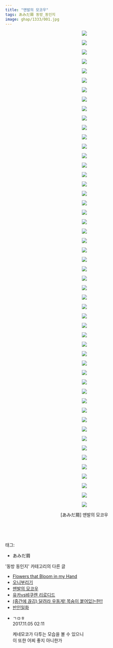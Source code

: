 ```yaml
---
title: "맨발의 모코우"
tags: あみだ屑 동방_동인지
image: ghap/1333/001.jpg
---
```

<div class="article">
<p style="text-align: center; clear: none; float: none;"><img src="{{ site.nasurl }}/ghap/1333/001.jpg"/></p>
<p style="text-align: center; clear: none; float: none;"><img src="{{ site.nasurl }}/ghap/1333/002.jpg"/></p>
<p style="text-align: center; clear: none; float: none;"><img src="{{ site.nasurl }}/ghap/1333/003.jpg"/></p>
<p style="text-align: center; clear: none; float: none;"><img src="{{ site.nasurl }}/ghap/1333/004.jpg"/></p>
<p style="text-align: center; clear: none; float: none;"><img src="{{ site.nasurl }}/ghap/1333/005.jpg"/></p>
<p style="text-align: center; clear: none; float: none;"><img src="{{ site.nasurl }}/ghap/1333/006.jpg"/></p>
<p style="text-align: center; clear: none; float: none;"><img src="{{ site.nasurl }}/ghap/1333/007.jpg"/></p>
<p style="text-align: center; clear: none; float: none;"><img src="{{ site.nasurl }}/ghap/1333/008.jpg"/></p>
<p style="text-align: center; clear: none; float: none;"><img src="{{ site.nasurl }}/ghap/1333/009.jpg"/></p>
<p style="text-align: center; clear: none; float: none;"><img src="{{ site.nasurl }}/ghap/1333/010.jpg"/></p>
<p style="text-align: center; clear: none; float: none;"><img src="{{ site.nasurl }}/ghap/1333/011.jpg"/></p>
<p style="text-align: center; clear: none; float: none;"><img src="{{ site.nasurl }}/ghap/1333/012.jpg"/></p>
<p style="text-align: center; clear: none; float: none;"><img src="{{ site.nasurl }}/ghap/1333/013.jpg"/></p>
<p style="text-align: center; clear: none; float: none;"><img src="{{ site.nasurl }}/ghap/1333/014.jpg"/></p>
<p style="text-align: center; clear: none; float: none;"><img src="{{ site.nasurl }}/ghap/1333/015.jpg"/></p>
<p style="text-align: center; clear: none; float: none;"><img src="{{ site.nasurl }}/ghap/1333/016.jpg"/></p>
<p style="text-align: center; clear: none; float: none;"><img src="{{ site.nasurl }}/ghap/1333/017.jpg"/></p>
<p style="text-align: center; clear: none; float: none;"><img src="{{ site.nasurl }}/ghap/1333/018.jpg"/></p>
<p style="text-align: center; clear: none; float: none;"><img src="{{ site.nasurl }}/ghap/1333/019.jpg"/></p>
<p style="text-align: center; clear: none; float: none;"><img src="{{ site.nasurl }}/ghap/1333/020.jpg"/></p>
<p style="text-align: center; clear: none; float: none;"><img src="{{ site.nasurl }}/ghap/1333/021.jpg"/></p>
<p style="text-align: center; clear: none; float: none;"><img src="{{ site.nasurl }}/ghap/1333/022.jpg"/></p>
<p style="text-align: center; clear: none; float: none;"><img src="{{ site.nasurl }}/ghap/1333/023.jpg"/></p>
<p style="text-align: center; clear: none; float: none;"><img src="{{ site.nasurl }}/ghap/1333/024.jpg"/></p>
<p style="text-align: center; clear: none; float: none;"><img src="{{ site.nasurl }}/ghap/1333/025.jpg"/></p>
<p style="text-align: center; clear: none; float: none;"><img src="{{ site.nasurl }}/ghap/1333/026.jpg"/></p>
<p style="text-align: center; clear: none; float: none;"><img src="{{ site.nasurl }}/ghap/1333/027.jpg"/></p>
<p style="text-align: center; clear: none; float: none;"><img src="{{ site.nasurl }}/ghap/1333/028.jpg"/></p>
<p style="text-align: center; clear: none; float: none;"><img src="{{ site.nasurl }}/ghap/1333/029.jpg"/></p>
<p style="text-align: center; clear: none; float: none;"><img src="{{ site.nasurl }}/ghap/1333/030.jpg"/></p>
<p style="text-align: center; clear: none; float: none;"><img src="{{ site.nasurl }}/ghap/1333/031.jpg"/></p>
<p style="text-align: center; clear: none; float: none;"><img src="{{ site.nasurl }}/ghap/1333/032.jpg"/></p>
<p style="text-align: center; clear: none; float: none;"><img src="{{ site.nasurl }}/ghap/1333/033.jpg"/></p>
<p style="text-align: center; clear: none; float: none;"><img src="{{ site.nasurl }}/ghap/1333/034.jpg"/></p>
<p style="text-align: center; clear: none; float: none;"><img src="{{ site.nasurl }}/ghap/1333/035.jpg"/></p>
<p style="text-align: center; clear: none; float: none;"><img src="{{ site.nasurl }}/ghap/1333/036.jpg"/></p>
<p style="text-align: center; clear: none; float: none;"><img src="{{ site.nasurl }}/ghap/1333/037.jpg"/></p>
<p style="text-align: center; clear: none; float: none;"><img src="{{ site.nasurl }}/ghap/1333/038.jpg"/></p>
<p style="text-align: center; clear: none; float: none;"><img src="{{ site.nasurl }}/ghap/1333/039.jpg"/></p>
<p style="text-align: center; clear: none; float: none;"><img src="{{ site.nasurl }}/ghap/1333/040.jpg"/></p>
<p style="text-align: center; clear: none; float: none;"><img src="{{ site.nasurl }}/ghap/1333/041.jpg"/></p>
<p style="text-align: center; clear: none; float: none;"><img src="{{ site.nasurl }}/ghap/1333/042.jpg"/></p>
<p style="text-align: center; clear: none; float: none;"><img src="{{ site.nasurl }}/ghap/1333/043.jpg"/></p>
<p style="text-align: center; clear: none; float: none;"><img src="{{ site.nasurl }}/ghap/1333/044.jpg"/></p>
<p style="text-align: center; clear: none; float: none;"><img src="{{ site.nasurl }}/ghap/1333/045.jpg"/></p>
<p style="text-align: center; clear: none; float: none;"><img src="{{ site.nasurl }}/ghap/1333/046.jpg"/></p>
<p style="text-align: center; clear: none; float: none;"><img src="{{ site.nasurl }}/ghap/1333/047.jpg"/></p>
<p style="text-align: center; clear: none; float: none;"><img src="{{ site.nasurl }}/ghap/1333/048.jpg"/></p>
<p style="text-align: center; clear: none; float: none;"><img src="{{ site.nasurl }}/ghap/1333/049.jpg"/></p>
<p style="text-align: center; clear: none; float: none;"><img src="{{ site.nasurl }}/ghap/1333/050.jpg"/></p>
<p style="text-align: center; clear: none; float: none;"><img src="{{ site.nasurl }}/ghap/1333/051.jpg"/></p>
<p style="text-align: center; clear: none; float: none;">[あみだ屑] 맨발의 모코우</p>
<p style="text-align: center; clear: none; float: none;"><br/></p>
<p><br/></p>
</div><div class="tagTrail">
<p>태그: </p>
<ul>
<li>あみだ屑</li>
</ul>
</div><div class="another">
<p>'동방 동인지' 카테고리의 다른 글</p>
<ul>
<li><a href="/2016-08-03-ghap_1335">Flowers that Bloom in my Hand</a></li>
<li><a href="/2016-08-03-ghap_1334">오니부리기</a></li>
<li><a href="/2016-08-03-ghap_1333">맨발의 모코우</a></li>
<li><a href="/2016-08-03-ghap_1331">유카vs뱌쿠렌 리로디드</a></li>
<li><a href="/2016-08-03-ghap_1330">(중간에 끊김) 달려라 우동게! 목숨이 붙어있는한!!</a></li>
<li><a href="/2016-08-03-ghap_1329">반인일화</a></li>
</ul>
</div><div class="cb_module cb_fluid">
<div class="cb_wrt cb_profile">
<div class="comment">
<ul>
<li class="cb_thumb_off" id="comment15122935">
<div class="cb_comment_area">
<div class="cb_info_area">
<div class="cb_section">
<span class="cb_nick_name">ㄱㅁㅎ</span>
</div>
<div class="cb_section">
<span class="cb_date">2017.11.05 02:11 </span>
</div>
</div>
<div class="cb_dsc_comment">
<p class="cb_dsc">
											케네모코가 다투는 모습을 볼 수 있으니<br/>
이 또한 어찌 좋지 아니한가
										</p>
</div>
</div></li>
</ul>
</div>
</div><!-- commentList close -->
</div>
<br/>
<p id="refer"></p>
<br/>
